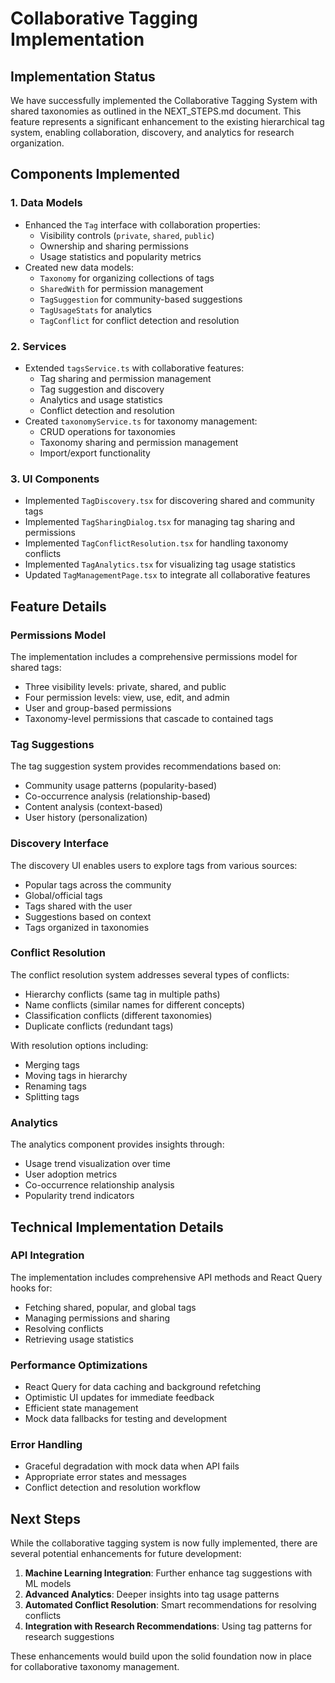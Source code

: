 # Collaborative Tagging Implementation

## Implementation Status

We have successfully implemented the Collaborative Tagging System with shared taxonomies as outlined in the NEXT_STEPS.md document. This feature represents a significant enhancement to the existing hierarchical tag system, enabling collaboration, discovery, and analytics for research organization.

## Components Implemented

### 1. Data Models
- Enhanced the `Tag` interface with collaboration properties:
  - Visibility controls (`private`, `shared`, `public`)
  - Ownership and sharing permissions
  - Usage statistics and popularity metrics
- Created new data models:
  - `Taxonomy` for organizing collections of tags
  - `SharedWith` for permission management
  - `TagSuggestion` for community-based suggestions
  - `TagUsageStats` for analytics
  - `TagConflict` for conflict detection and resolution

### 2. Services
- Extended `tagsService.ts` with collaborative features:
  - Tag sharing and permission management
  - Tag suggestion and discovery
  - Analytics and usage statistics
  - Conflict detection and resolution
- Created `taxonomyService.ts` for taxonomy management:
  - CRUD operations for taxonomies
  - Taxonomy sharing and permission management
  - Import/export functionality

### 3. UI Components
- Implemented `TagDiscovery.tsx` for discovering shared and community tags
- Implemented `TagSharingDialog.tsx` for managing tag sharing and permissions
- Implemented `TagConflictResolution.tsx` for handling taxonomy conflicts
- Implemented `TagAnalytics.tsx` for visualizing tag usage statistics
- Updated `TagManagementPage.tsx` to integrate all collaborative features

## Feature Details

### Permissions Model
The implementation includes a comprehensive permissions model for shared tags:
- Three visibility levels: private, shared, and public
- Four permission levels: view, use, edit, and admin
- User and group-based permissions
- Taxonomy-level permissions that cascade to contained tags

### Tag Suggestions
The tag suggestion system provides recommendations based on:
- Community usage patterns (popularity-based)
- Co-occurrence analysis (relationship-based)
- Content analysis (context-based)
- User history (personalization)

### Discovery Interface
The discovery UI enables users to explore tags from various sources:
- Popular tags across the community
- Global/official tags
- Tags shared with the user
- Suggestions based on context
- Tags organized in taxonomies

### Conflict Resolution
The conflict resolution system addresses several types of conflicts:
- Hierarchy conflicts (same tag in multiple paths)
- Name conflicts (similar names for different concepts)
- Classification conflicts (different taxonomies)
- Duplicate conflicts (redundant tags)

With resolution options including:
- Merging tags
- Moving tags in hierarchy
- Renaming tags
- Splitting tags

### Analytics
The analytics component provides insights through:
- Usage trend visualization over time
- User adoption metrics
- Co-occurrence relationship analysis
- Popularity trend indicators

## Technical Implementation Details

### API Integration
The implementation includes comprehensive API methods and React Query hooks for:
- Fetching shared, popular, and global tags
- Managing permissions and sharing
- Resolving conflicts
- Retrieving usage statistics

### Performance Optimizations
- React Query for data caching and background refetching
- Optimistic UI updates for immediate feedback
- Efficient state management
- Mock data fallbacks for testing and development

### Error Handling
- Graceful degradation with mock data when API fails
- Appropriate error states and messages
- Conflict detection and resolution workflow

## Next Steps

While the collaborative tagging system is now fully implemented, there are several potential enhancements for future development:

1. **Machine Learning Integration**: Further enhance tag suggestions with ML models
2. **Advanced Analytics**: Deeper insights into tag usage patterns
3. **Automated Conflict Resolution**: Smart recommendations for resolving conflicts
4. **Integration with Research Recommendations**: Using tag patterns for research suggestions

These enhancements would build upon the solid foundation now in place for collaborative taxonomy management.